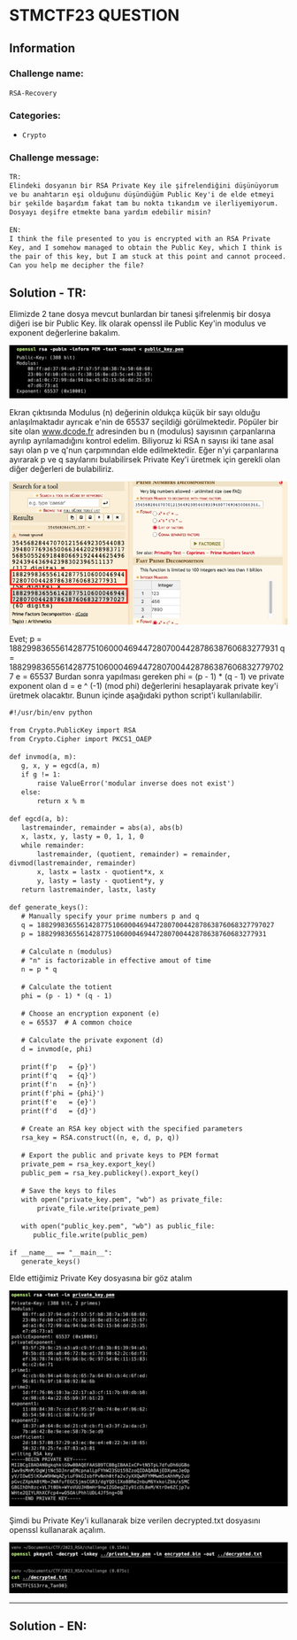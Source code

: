 # STMCTF23 QUESTION

## Information
### Challenge name: 

`RSA-Recovery`

### Categories:
 - `Crypto`

### Challenge message:
```
TR:
Elindeki dosyanın bir RSA Private Key ile şifrelendiğini düşünüyorum ve bu anahtarın eşi olduğunu düşündüğüm Public Key'i de elde etmeyi bir şekilde başardım fakat tam bu nokta tıkandım ve ilerliyemiyorum. Dosyayı deşifre etmekte bana yardım edebilir misin?

EN:
I think the file presented to you is encrypted with an RSA Private Key, and I somehow managed to obtain the Public Key, which I think is the pair of this key, but I am stuck at this point and cannot proceed. Can you help me decipher the file?
```

## Solution - TR:

Elimizde 2 tane dosya mevcut bunlardan bir tanesi şifrelenmiş bir dosya diğeri ise bir Public Key. İlk olarak openssl ile Public Key'in modulus ve exponent değerlerine bakalım.

![Image](solution/img01.png)

Ekran çıktısında Modulus (n) değerinin oldukça küçük bir sayı olduğu anlaşılmaktadır ayrıcak e'nin de 65537 seçildiği görülmektedir. Pöpüler bir site olan www.dcode.fr adresinden bu n (modulus) sayısının çarpanlarına ayrılıp ayrılamadığını kontrol edelim. Biliyoruz ki RSA n sayısı iki tane asal sayı olan p ve q'nun çarpımından elde edilmektedir. Eğer n'yi çarpanlarına ayırarak p ve q sayılarını bulabilirsek Private Key'i üretmek için gerekli olan diğer değerleri de bulabiliriz.

![Image](solution/img02.png)

Evet;
p = 1882998365561428775106000469447280700442878638760683277931
q = 188299836556142877510600046944728070044287863876068327797027
e = 65537
Burdan sonra yapılması gereken phi =  (p - 1) * (q - 1) ve private exponent olan d = e ^ (-1) (mod phi) değerlerini hesaplayarak private key'i üretmek olacaktır. Bunun içinde aşağıdaki python script'i kullanılabilir.

```
#!/usr/bin/env python

from Crypto.PublicKey import RSA
from Crypto.Cipher import PKCS1_OAEP

def invmod(a, m):
   g, x, y = egcd(a, m)
   if g != 1:
       raise ValueError('modular inverse does not exist')
   else:
       return x % m

def egcd(a, b):
   lastremainder, remainder = abs(a), abs(b)
   x, lastx, y, lasty = 0, 1, 1, 0
   while remainder:
       lastremainder, (quotient, remainder) = remainder, divmod(lastremainder, remainder)
       x, lastx = lastx - quotient*x, x
       y, lasty = lasty - quotient*y, y
   return lastremainder, lastx, lasty

def generate_keys():
   # Manually specify your prime numbers p and q
   q = 188299836556142877510600046944728070044287863876068327797027
   p = 1882998365561428775106000469447280700442878638760683277931

   # Calculate n (modulus)
   # "n" is factorizable in effective amout of time
   n = p * q

   # Calculate the totient 
   phi = (p - 1) * (q - 1)

   # Choose an encryption exponent (e)
   e = 65537  # A common choice

   # Calculate the private exponent (d)
   d = invmod(e, phi)
   
   print(f'p   = {p}')
   print(f'q   = {q}')
   print(f'n   = {n}')
   print(f'phi = {phi}')
   print(f'e   = {e}')
   print(f'd   = {d}')

   # Create an RSA key object with the specified parameters
   rsa_key = RSA.construct((n, e, d, p, q))

   # Export the public and private keys to PEM format
   private_pem = rsa_key.export_key()
   public_pem = rsa_key.publickey().export_key()

   # Save the keys to files
   with open("private_key.pem", "wb") as private_file:
       private_file.write(private_pem)

   with open("public_key.pem", "wb") as public_file:
      public_file.write(public_pem)

if __name__ == "__main__":
   generate_keys()
```

Elde ettiğimiz Private Key dosyasına bir göz atalım

![Image](solution/img04.png)

Şimdi bu Private Key'i kullanarak bize verilen decrypted.txt dosyasını openssl kullanarak açalım.

![Image](solution/img05.png)

---

## Solution - EN:
